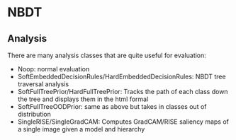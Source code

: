 # NBDT



## Analysis
There are many analysis classes that are quite useful for evaluation:
* Noop: normal evaluation
* SoftEmbeddedDecisionRules/HardEmbeddedDecisionRules: NBDT tree traversal analysis
* SoftFullTreePrior/HardFullTreePrior: Tracks the path of each class down the tree and displays them in the html formal
* SoftFullTreeOODPrior: same as above but takes in classes out of distribution
* SingleRISE/SingleGradCAM: Computes GradCAM/RISE saliency maps of a single image given a model and hierarchy
